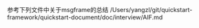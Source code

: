参考下列文件中关于msgframe的总结
/Users/yangzl/git/quickstart-framework/quickstart-document/doc/interview/AIF.md


